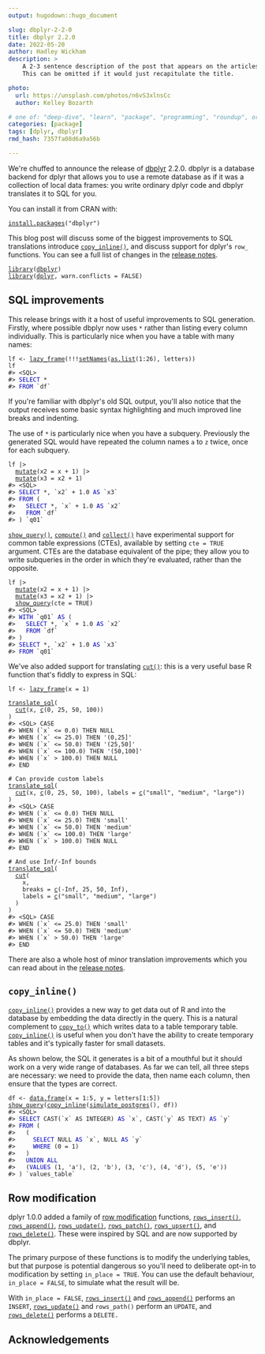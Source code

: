 ```yaml
---
output: hugodown::hugo_document

slug: dbplyr-2-2-0
title: dbplyr 2.2.0
date: 2022-05-20
author: Hadley Wickham
description: >
    A 2-3 sentence description of the post that appears on the articles page.
    This can be omitted if it would just recapitulate the title.

photo:
  url: https://unsplash.com/photos/n6vS3xlnsCc
  author: Kelley Bozarth

# one of: "deep-dive", "learn", "package", "programming", "roundup", or "other"
categories: [package] 
tags: [dplyr, dbplyr]
rmd_hash: 7357fa08d6a9a56b

---
```


<!--
TODO:
* [ ] Look over / edit the post's title in the yaml
* [ ] Edit (or delete) the description; note this appears in the Twitter card
* [ ] Pick category and tags (see existing with [`hugodown::tidy_show_meta()`](https://rdrr.io/pkg/hugodown/man/use_tidy_post.html))
* [ ] Find photo & update yaml metadata
* [ ] Create `thumbnail-sq.jpg`; height and width should be equal
* [ ] Create `thumbnail-wd.jpg`; width should be >5x height
* [ ] [`hugodown::use_tidy_thumbnails()`](https://rdrr.io/pkg/hugodown/man/use_tidy_post.html)
* [ ] Add intro sentence, e.g. the standard tagline for the package
* [ ] [`usethis::use_tidy_thanks()`](https://usethis.r-lib.org/reference/use_tidy_thanks.html)
-->

We're chuffed to announce the release of [dbplyr](https://dbplyr.tidyverse.org) 2.2.0. dbplyr is a database backend for dplyr that allows you to use a remote database as if it was a collection of local data frames: you write ordinary dplyr code and dbplyr translates it to SQL for you.

You can install it from CRAN with:

<div class="highlight">

<pre class='chroma'><code class='language-r' data-lang='r'><span class='nf'><a href='https://rdrr.io/r/utils/install.packages.html'>install.packages</a></span><span class='o'>(</span><span class='s'>"dbplyr"</span><span class='o'>)</span></code></pre>

</div>

This blog post will discuss some of the biggest improvements to SQL translations introduce [`copy_inline()`](https://dbplyr.tidyverse.org/reference/copy_inline.html), and discuss support for dplyr's `row_` functions. You can see a full list of changes in the [release notes](https://github.com/tidyverse/dbplyr/releases/tag/v2.2.0).

<div class="highlight">

<pre class='chroma'><code class='language-r' data-lang='r'><span class='kr'><a href='https://rdrr.io/r/base/library.html'>library</a></span><span class='o'>(</span><span class='nv'><a href='https://dbplyr.tidyverse.org/'>dbplyr</a></span><span class='o'>)</span>
<span class='kr'><a href='https://rdrr.io/r/base/library.html'>library</a></span><span class='o'>(</span><span class='nv'><a href='https://dplyr.tidyverse.org'>dplyr</a></span>, warn.conflicts <span class='o'>=</span> <span class='kc'>FALSE</span><span class='o'>)</span></code></pre>

</div>

## SQL improvements

This release brings with it a host of useful improvements to SQL generation. Firstly, where possible dbplyr now uses `*` rather than listing every column individually. This is particularly nice when you have a table with many names:

<div class="highlight">

<pre class='chroma'><code class='language-r' data-lang='r'><span class='nv'>lf</span> <span class='o'>&lt;-</span> <span class='nf'><a href='https://dbplyr.tidyverse.org/reference/tbl_lazy.html'>lazy_frame</a></span><span class='o'>(</span><span class='o'>!</span><span class='o'>!</span><span class='o'>!</span><span class='nf'><a href='https://rdrr.io/r/stats/setNames.html'>setNames</a></span><span class='o'>(</span><span class='nf'><a href='https://rdrr.io/r/base/list.html'>as.list</a></span><span class='o'>(</span><span class='m'>1</span><span class='o'>:</span><span class='m'>26</span><span class='o'>)</span>, <span class='nv'>letters</span><span class='o'>)</span><span class='o'>)</span>
<span class='nv'>lf</span>
<span class='c'>#&gt; &lt;SQL&gt;</span>
<span class='c'>#&gt; <span style='color: #0000BB;'>SELECT</span> *</span>
<span class='c'>#&gt; <span style='color: #0000BB;'>FROM</span> `df`</span></code></pre>

</div>

If you're familiar with dbplyr's old SQL output, you'll also notice that the output receives some basic syntax highlighting and much improved line breaks and indenting.

The use of `*` is particularly nice when you have a subquery. Previously the generated SQL would have repeated the column names `a` to `z` twice, once for each subquery.

<div class="highlight">

<pre class='chroma'><code class='language-r' data-lang='r'><span class='nv'>lf</span> |&gt; 
  <span class='nf'><a href='https://dplyr.tidyverse.org/reference/mutate.html'>mutate</a></span><span class='o'>(</span>x2 <span class='o'>=</span> <span class='nv'>x</span> <span class='o'>+</span> <span class='m'>1</span><span class='o'>)</span> |&gt; 
  <span class='nf'><a href='https://dplyr.tidyverse.org/reference/mutate.html'>mutate</a></span><span class='o'>(</span>x3 <span class='o'>=</span> <span class='nv'>x2</span> <span class='o'>+</span> <span class='m'>1</span><span class='o'>)</span>
<span class='c'>#&gt; &lt;SQL&gt;</span>
<span class='c'>#&gt; <span style='color: #0000BB;'>SELECT</span> *, `x2` + 1.0<span style='color: #0000BB;'> AS </span>`x3`</span>
<span class='c'>#&gt; <span style='color: #0000BB;'>FROM</span> (</span>
<span class='c'>#&gt;   <span style='color: #0000BB;'>SELECT</span> *, `x` + 1.0<span style='color: #0000BB;'> AS </span>`x2`</span>
<span class='c'>#&gt;   <span style='color: #0000BB;'>FROM</span> `df`</span>
<span class='c'>#&gt; ) `q01`</span></code></pre>

</div>

[`show_query()`](https://dplyr.tidyverse.org/reference/explain.html), [`compute()`](https://dplyr.tidyverse.org/reference/compute.html) and [`collect()`](https://dplyr.tidyverse.org/reference/compute.html) have experimental support for common table expressions (CTEs), available by setting `cte = TRUE` argument. CTEs are the database equivalent of the pipe; they allow you to write subqueries in the order in which they're evaluated, rather than the opposite.

<div class="highlight">

<pre class='chroma'><code class='language-r' data-lang='r'><span class='nv'>lf</span> |&gt; 
  <span class='nf'><a href='https://dplyr.tidyverse.org/reference/mutate.html'>mutate</a></span><span class='o'>(</span>x2 <span class='o'>=</span> <span class='nv'>x</span> <span class='o'>+</span> <span class='m'>1</span><span class='o'>)</span> |&gt; 
  <span class='nf'><a href='https://dplyr.tidyverse.org/reference/mutate.html'>mutate</a></span><span class='o'>(</span>x3 <span class='o'>=</span> <span class='nv'>x2</span> <span class='o'>+</span> <span class='m'>1</span><span class='o'>)</span> |&gt; 
  <span class='nf'><a href='https://dplyr.tidyverse.org/reference/explain.html'>show_query</a></span><span class='o'>(</span>cte <span class='o'>=</span> <span class='kc'>TRUE</span><span class='o'>)</span>
<span class='c'>#&gt; &lt;SQL&gt;</span>
<span class='c'>#&gt; <span style='color: #0000BB;'>WITH </span>`q01`<span style='color: #0000BB;'> AS</span> (</span>
<span class='c'>#&gt;   <span style='color: #0000BB;'>SELECT</span> *, `x` + 1.0<span style='color: #0000BB;'> AS </span>`x2`</span>
<span class='c'>#&gt;   <span style='color: #0000BB;'>FROM</span> `df`</span>
<span class='c'>#&gt; )</span>
<span class='c'>#&gt; <span style='color: #0000BB;'>SELECT</span> *, `x2` + 1.0<span style='color: #0000BB;'> AS </span>`x3`</span>
<span class='c'>#&gt; <span style='color: #0000BB;'>FROM</span> `q01`</span></code></pre>

</div>

We've also added support for translating [`cut()`](https://rdrr.io/r/base/cut.html): this is a very useful base R function that's fiddly to express in SQL:

<div class="highlight">

<pre class='chroma'><code class='language-r' data-lang='r'><span class='nv'>lf</span> <span class='o'>&lt;-</span> <span class='nf'><a href='https://dbplyr.tidyverse.org/reference/tbl_lazy.html'>lazy_frame</a></span><span class='o'>(</span>x <span class='o'>=</span> <span class='m'>1</span><span class='o'>)</span>

<span class='nf'><a href='https://dbplyr.tidyverse.org/reference/translate_sql.html'>translate_sql</a></span><span class='o'>(</span>
  <span class='nf'><a href='https://rdrr.io/r/base/cut.html'>cut</a></span><span class='o'>(</span><span class='nv'>x</span>, <span class='nf'><a href='https://rdrr.io/r/base/c.html'>c</a></span><span class='o'>(</span><span class='m'>0</span>, <span class='m'>25</span>, <span class='m'>50</span>, <span class='m'>100</span><span class='o'>)</span><span class='o'>)</span>
<span class='o'>)</span>
<span class='c'>#&gt; &lt;SQL&gt; CASE</span>
<span class='c'>#&gt; WHEN (`x` &lt;= 0.0) THEN NULL</span>
<span class='c'>#&gt; WHEN (`x` &lt;= 25.0) THEN '(0,25]'</span>
<span class='c'>#&gt; WHEN (`x` &lt;= 50.0) THEN '(25,50]'</span>
<span class='c'>#&gt; WHEN (`x` &lt;= 100.0) THEN '(50,100]'</span>
<span class='c'>#&gt; WHEN (`x` &gt; 100.0) THEN NULL</span>
<span class='c'>#&gt; END</span>
  
<span class='c'># Can provide custom labels</span>
<span class='nf'><a href='https://dbplyr.tidyverse.org/reference/translate_sql.html'>translate_sql</a></span><span class='o'>(</span>
  <span class='nf'><a href='https://rdrr.io/r/base/cut.html'>cut</a></span><span class='o'>(</span><span class='nv'>x</span>, <span class='nf'><a href='https://rdrr.io/r/base/c.html'>c</a></span><span class='o'>(</span><span class='m'>0</span>, <span class='m'>25</span>, <span class='m'>50</span>, <span class='m'>100</span><span class='o'>)</span>, labels <span class='o'>=</span> <span class='nf'><a href='https://rdrr.io/r/base/c.html'>c</a></span><span class='o'>(</span><span class='s'>"small"</span>, <span class='s'>"medium"</span>, <span class='s'>"large"</span><span class='o'>)</span><span class='o'>)</span>
<span class='o'>)</span>
<span class='c'>#&gt; &lt;SQL&gt; CASE</span>
<span class='c'>#&gt; WHEN (`x` &lt;= 0.0) THEN NULL</span>
<span class='c'>#&gt; WHEN (`x` &lt;= 25.0) THEN 'small'</span>
<span class='c'>#&gt; WHEN (`x` &lt;= 50.0) THEN 'medium'</span>
<span class='c'>#&gt; WHEN (`x` &lt;= 100.0) THEN 'large'</span>
<span class='c'>#&gt; WHEN (`x` &gt; 100.0) THEN NULL</span>
<span class='c'>#&gt; END</span>

<span class='c'># And use Inf/-Inf bounds</span>
<span class='nf'><a href='https://dbplyr.tidyverse.org/reference/translate_sql.html'>translate_sql</a></span><span class='o'>(</span>
  <span class='nf'><a href='https://rdrr.io/r/base/cut.html'>cut</a></span><span class='o'>(</span>
    <span class='nv'>x</span>, 
    breaks <span class='o'>=</span> <span class='nf'><a href='https://rdrr.io/r/base/c.html'>c</a></span><span class='o'>(</span><span class='o'>-</span><span class='kc'>Inf</span>, <span class='m'>25</span>, <span class='m'>50</span>, <span class='kc'>Inf</span><span class='o'>)</span>, 
    labels <span class='o'>=</span> <span class='nf'><a href='https://rdrr.io/r/base/c.html'>c</a></span><span class='o'>(</span><span class='s'>"small"</span>, <span class='s'>"medium"</span>, <span class='s'>"large"</span><span class='o'>)</span>
  <span class='o'>)</span>
<span class='o'>)</span>
<span class='c'>#&gt; &lt;SQL&gt; CASE</span>
<span class='c'>#&gt; WHEN (`x` &lt;= 25.0) THEN 'small'</span>
<span class='c'>#&gt; WHEN (`x` &lt;= 50.0) THEN 'medium'</span>
<span class='c'>#&gt; WHEN (`x` &gt; 50.0) THEN 'large'</span>
<span class='c'>#&gt; END</span></code></pre>

</div>

There are also a whole host of minor translation improvements which you can read about in the [release notes](https://github.com/tidyverse/dbplyr/releases/tag/v2.2.0).

## `copy_inline()`

[`copy_inline()`](https://dbplyr.tidyverse.org/reference/copy_inline.html) provides a new way to get data out of R and into the database by embedding the data directly in the query. This is a natural complement to [`copy_to()`](https://dplyr.tidyverse.org/reference/copy_to.html) which writes data to a table temporary table. [`copy_inline()`](https://dbplyr.tidyverse.org/reference/copy_inline.html) is useful when you don't have the ability to create temporary tables and it's typically faster for small datasets.

As shown below, the SQL it generates is a bit of a mouthful but it should work on a very wide range of databases. As far we can tell, all three steps are necessary: we need to provide the data, then name each column, then ensure that the types are correct.

<div class="highlight">

<pre class='chroma'><code class='language-r' data-lang='r'><span class='nv'>df</span> <span class='o'>&lt;-</span> <span class='nf'><a href='https://rdrr.io/r/base/data.frame.html'>data.frame</a></span><span class='o'>(</span>x <span class='o'>=</span> <span class='m'>1</span><span class='o'>:</span><span class='m'>5</span>, y <span class='o'>=</span> <span class='nv'>letters</span><span class='o'>[</span><span class='m'>1</span><span class='o'>:</span><span class='m'>5</span><span class='o'>]</span><span class='o'>)</span>
<span class='nf'><a href='https://dplyr.tidyverse.org/reference/explain.html'>show_query</a></span><span class='o'>(</span><span class='nf'><a href='https://dbplyr.tidyverse.org/reference/copy_inline.html'>copy_inline</a></span><span class='o'>(</span><span class='nf'><a href='https://dbplyr.tidyverse.org/reference/backend-postgres.html'>simulate_postgres</a></span><span class='o'>(</span><span class='o'>)</span>, <span class='nv'>df</span><span class='o'>)</span><span class='o'>)</span>
<span class='c'>#&gt; &lt;SQL&gt;</span>
<span class='c'>#&gt; <span style='color: #0000BB;'>SELECT</span> CAST(`x` AS INTEGER)<span style='color: #0000BB;'> AS </span>`x`, CAST(`y` AS TEXT)<span style='color: #0000BB;'> AS </span>`y`</span>
<span class='c'>#&gt; <span style='color: #0000BB;'>FROM</span> (</span>
<span class='c'>#&gt;   (</span>
<span class='c'>#&gt;     <span style='color: #0000BB;'>SELECT</span> NULL<span style='color: #0000BB;'> AS </span>`x`, NULL<span style='color: #0000BB;'> AS </span>`y`</span>
<span class='c'>#&gt;     <span style='color: #0000BB;'>WHERE</span> (0 = 1)</span>
<span class='c'>#&gt;   )</span>
<span class='c'>#&gt;   <span style='color: #0000BB;'>UNION ALL</span></span>
<span class='c'>#&gt;   (<span style='color: #0000BB;'>VALUES</span> (1, 'a'), (2, 'b'), (3, 'c'), (4, 'd'), (5, 'e'))</span>
<span class='c'>#&gt; ) `values_table`</span></code></pre>

</div>

## Row modification

dplyr 1.0.0 added a family of [row modification](https://www.tidyverse.org/blog/2020/05/dplyr-1-0-0-last-minute-additions/#row-mutation) functions, [`rows_insert()`](https://dplyr.tidyverse.org/reference/rows.html), [`rows_append()`](https://dplyr.tidyverse.org/reference/rows.html), [`rows_update()`](https://dplyr.tidyverse.org/reference/rows.html), [`rows_patch()`](https://dplyr.tidyverse.org/reference/rows.html), [`rows_upsert()`](https://dplyr.tidyverse.org/reference/rows.html), and [`rows_delete()`](https://dplyr.tidyverse.org/reference/rows.html). These were inspired by SQL and are now supported by dbplyr.

The primary purpose of these functions is to modify the underlying tables, but that purpose is potential dangerous so you'll need to deliberate opt-in to modification by setting `in_place = TRUE`. You can use the default behaviour, `in_place = FALSE`, to simulate what the result will be.

With `in_place = FALSE`, [`rows_insert()`](https://dplyr.tidyverse.org/reference/rows.html) and [`rows_append()`](https://dplyr.tidyverse.org/reference/rows.html) performs an `INSERT`, [`rows_update()`](https://dplyr.tidyverse.org/reference/rows.html) and `rows_path()` perform an `UPDATE`, and [`rows_delete()`](https://dplyr.tidyverse.org/reference/rows.html) performs a `DELETE.`

## Acknowledgements


